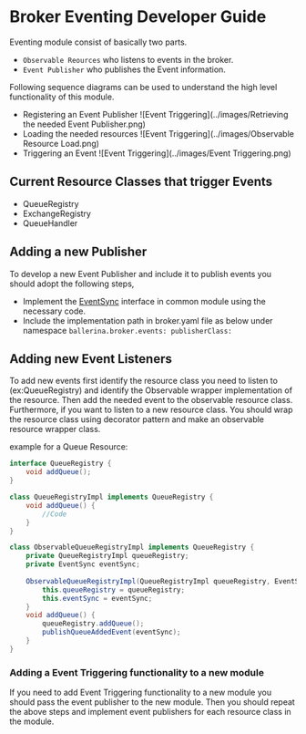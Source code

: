 # Broker Eventing Developer Guide

Eventing module consist of basically two parts. 
- `Observable Reources` who listens to events in the broker.
- `Event Publisher` who publishes the Event information.

Following sequence diagrams can be used to understand the high level functionality of this module.
- Registering an Event Publisher
![Event Triggering](../images/Retrieving the needed Event Publisher.png)
- Loading the needed resources
![Event Triggering](../images/Observable Resource Load.png)
- Triggering an Event
![Event Triggering](../images/Event  Triggering.png)


## Current Resource Classes that trigger Events

- QueueRegistry
- ExchangeRegistry
- QueueHandler

## Adding a new Publisher

To develop a new Event Publisher and include it to publish events you should adopt the following steps,

- Implement the 
[EventSync](../../modules/broker-common/src/main/java/io/ballerina/messaging/broker/common/EventSync.java) 
interface in common module using the necessary code.
- Include the implementation path in broker.yaml file as below under namespace 
`ballerina.broker.events: publisherClass:`

## Adding new Event Listeners

To add new events first identify the resource class you need to listen to (ex:QueueRegistry) and identify the 
Observable wrapper implementation of the resource. Then add the needed event to the observable resource class. 
Furthermore, if you want to listen to a new resource class. You should wrap the resource class using decorator pattern 
and make an observable resource wrapper class.

example for a Queue Resource:
```java
interface QueueRegistry {
	void addQueue();
}

class QueueRegistryImpl implements QueueRegistry {  
	void addQueue() {
		//Code
	}
} 

class ObservableQueueRegistryImpl implements QueueRegistry {
    private QueueRegistryImpl queueRegistry;
    private EventSync eventSync;
    
    ObservableQueueRegistryImpl(QueueRegistryImpl queueRegistry, EventSync eventSync) {
        this.queueRegistry = queueRegistry;
        this.eventSync = eventSync;
    }
	void addQueue() {
		queueRegistry.addQueue();
		publishQueueAddedEvent(eventSync);
	}
}
```
### Adding a Event Triggering functionality to a new module

If you need to add Event Triggering functionality to a new module you should pass the event publisher to the new module.
Then you should repeat the above steps and implement event publishers for each resource class in the module.